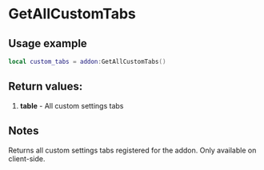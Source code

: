 # GetAllCustomTabs

## Usage example
```lua
local custom_tabs = addon:GetAllCustomTabs()
```

## Return values:
1. **table** - All custom settings tabs

## Notes
Returns all custom settings tabs registered for the addon. Only available on client-side.
